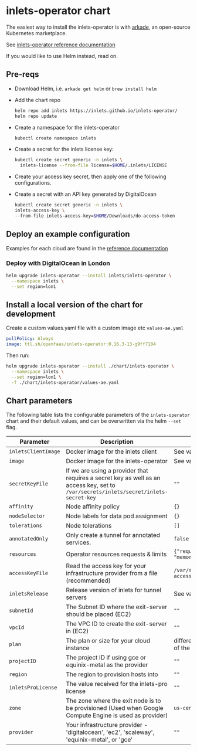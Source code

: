 # inlets-operator chart

The easiest way to install the inlets-operator is with [arkade](https://get-arkade.dev), an open-source Kubernetes marketplace.

See [inlets-operator reference documentation](https://docs.inlets.dev/#/tools/inlets-operator?id=inlets-operator-reference-documentation)

If you would like to use Helm instead, read on.

## Pre-reqs

* Download Helm, i.e. `arkade get helm` or `brew install helm`

* Add the chart repo

  ```sh
  helm repo add inlets https://inlets.github.io/inlets-operator/
  helm repo update
  ```

* Create a namespace for the inlets-operator

  ```sh
  kubectl create namespace inlets
  ```

* Create a secret for the inlets license key:

  ```sh
  kubectl create secret generic -n inlets \
    inlets-license --from-file license=$HOME/.inlets/LICENSE
  ```

* Create your access key secret, then apply one of the following configurations.

* Create a secret with an API key generated by DigitalOcean

    ```sh
    kubectl create secret generic -n inlets \
    inlets-access-key \
    --from-file inlets-access-key=$HOME/Downloads/do-access-token
    ```

## Deploy an example configuration

Examples for each cloud are found in the [reference documentation](https://docs.inlets.dev/reference/inlets-operator/)

### Deploy with DigitalOcean in London

```sh
helm upgrade inlets-operator --install inlets/inlets-operator \
  --namespace inlets \
  --set region=lon1
```

## Install a local version of the chart for development

Create a custom values.yaml file with a custom image etc `values-ae.yaml`

```yaml
pullPolicy: Always
image: ttl.sh/openfaas/inlets-operator:0.16.3-13-g9ff7184
```

Then run:

```sh
helm upgrade inlets-operator --install ./chart/inlets-operator \
  --namespace inlets \
  --set region=lon1 \
  -f ./chart/inlets-operator/values-ae.yaml
```

## Chart parameters

The following table lists the configurable parameters of the `inlets-operator` chart and their default values,
and can be overwritten via the helm `--set` flag.

Parameter | Description | Default
---                     | ---                                                                     | ---
`inletsClientImage`     | Docker image for the inlets client                                              | See values.yaml
`image`                 | Docker image for the inlets-operator                                            | See values.yaml
`secretKeyFile`         | If we are using a provider that requires a secret key as well as an access key, set to `/var/secrets/inlets/secret/inlets-secret-key` | `""`
`affinity`              | Node affinity policy                                                            | `{}`
`nodeSelector`          | Node labels for data pod assignment                                             | `{}`
`tolerations`           | Node tolerations                                                                | `[]`
`annotatedOnly`         | Only create a tunnel for annotated services.                                    | `false`
`resources`             | Operator resources requests & limits                                            | `{"requests":{"cpu": "100m", "memory": "128Mi"}}`
`accessKeyFile`         | Read the access key for your infrastructure provider from a file (recommended)  | `/var/secrets/inlets/inlets-access-key`
`inletsRelease`           |Release version of inlets for tunnel servers                                              | See values.yaml
`subnetId`              | The Subnet ID where the exit-server should be placed (EC2) | `""`
`vpcId`                 | The VPC ID to create the exit-server in (EC2) | `""`
`plan`                  | The plan or size for your cloud instance                                        | different defaults, depending of the infrastructure provider
`projectID`             | The project ID if using gce or equinix-metal as the provider    | `""`
`region`                | The region to provision hosts into                                              | `""`
`inletsProLicense`      | The value received for the inlets-pro license                                                 | `""`
`zone`                  | The zone where the exit node is to be provisioned (Used when Google Compute Engine is used as provider) | `us-central1-a`
`provider`              | Your infrastructure provider - 'digitalocean', 'ec2', 'scaleway', 'equinix-metal', or 'gce'                       | `""`
